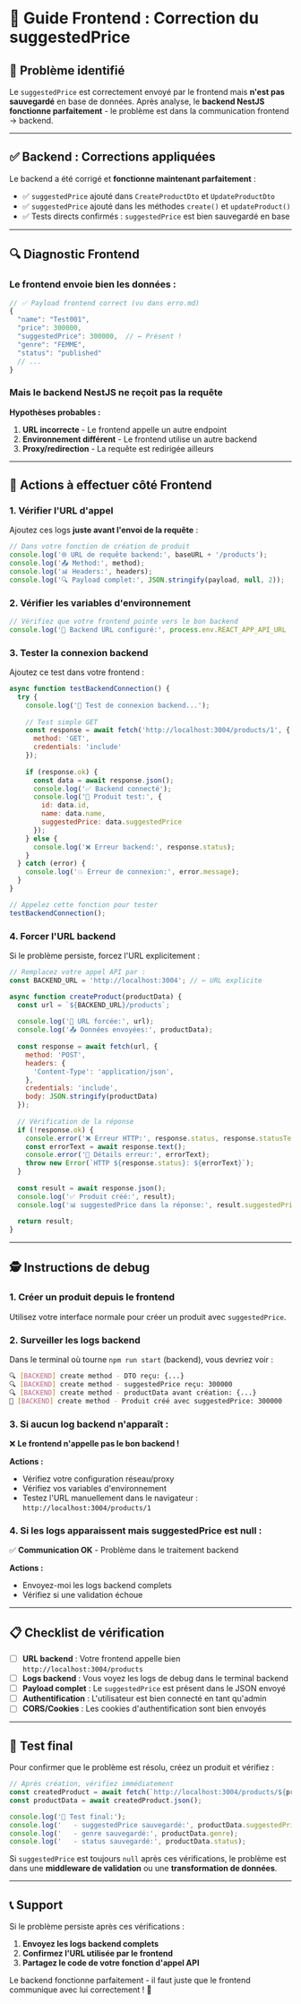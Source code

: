 # 🔧 Guide Frontend : Correction du suggestedPrice

## 🎯 Problème identifié

Le `suggestedPrice` est correctement envoyé par le frontend mais **n'est pas sauvegardé** en base de données. Après analyse, le **backend NestJS fonctionne parfaitement** - le problème est dans la communication frontend → backend.

---

## ✅ Backend : Corrections appliquées

Le backend a été corrigé et **fonctionne maintenant parfaitement** :

- ✅ `suggestedPrice` ajouté dans `CreateProductDto` et `UpdateProductDto`
- ✅ `suggestedPrice` ajouté dans les méthodes `create()` et `updateProduct()`
- ✅ Tests directs confirmés : `suggestedPrice` est bien sauvegardé en base

---

## 🔍 Diagnostic Frontend

### Le frontend envoie bien les données :
```javascript
// ✅ Payload frontend correct (vu dans erro.md)
{
  "name": "Test001",
  "price": 300000,
  "suggestedPrice": 300000,  // ← Présent !
  "genre": "FEMME",
  "status": "published"
  // ...
}
```

### Mais le backend NestJS ne reçoit pas la requête

**Hypothèses probables :**
1. **URL incorrecte** - Le frontend appelle un autre endpoint
2. **Environnement différent** - Le frontend utilise un autre backend
3. **Proxy/redirection** - La requête est redirigée ailleurs

---

## 🔧 Actions à effectuer côté Frontend

### 1. Vérifier l'URL d'appel

Ajoutez ces logs **juste avant l'envoi de la requête** :

```javascript
// Dans votre fonction de création de produit
console.log('🌐 URL de requête backend:', baseURL + '/products');
console.log('📤 Method:', method);
console.log('📊 Headers:', headers);
console.log('🔍 Payload complet:', JSON.stringify(payload, null, 2));
```

### 2. Vérifier les variables d'environnement

```javascript
// Vérifiez que votre frontend pointe vers le bon backend
console.log('🔧 Backend URL configuré:', process.env.REACT_APP_API_URL || 'http://localhost:3004');
```

### 3. Tester la connexion backend

Ajoutez ce test dans votre frontend :

```javascript
async function testBackendConnection() {
  try {
    console.log('🧪 Test de connexion backend...');
    
    // Test simple GET
    const response = await fetch('http://localhost:3004/products/1', {
      method: 'GET',
      credentials: 'include'
    });
    
    if (response.ok) {
      const data = await response.json();
      console.log('✅ Backend connecté');
      console.log('📖 Produit test:', {
        id: data.id,
        name: data.name,
        suggestedPrice: data.suggestedPrice
      });
    } else {
      console.log('❌ Erreur backend:', response.status);
    }
  } catch (error) {
    console.log('💥 Erreur de connexion:', error.message);
  }
}

// Appelez cette fonction pour tester
testBackendConnection();
```

### 4. Forcer l'URL backend

Si le problème persiste, forcez l'URL explicitement :

```javascript
// Remplacez votre appel API par :
const BACKEND_URL = 'http://localhost:3004'; // ← URL explicite

async function createProduct(productData) {
  const url = `${BACKEND_URL}/products`;
  
  console.log('🎯 URL forcée:', url);
  console.log('📤 Données envoyées:', productData);
  
  const response = await fetch(url, {
    method: 'POST',
    headers: {
      'Content-Type': 'application/json',
    },
    credentials: 'include',
    body: JSON.stringify(productData)
  });
  
  // Vérification de la réponse
  if (!response.ok) {
    console.error('❌ Erreur HTTP:', response.status, response.statusText);
    const errorText = await response.text();
    console.error('📄 Détails erreur:', errorText);
    throw new Error(`HTTP ${response.status}: ${errorText}`);
  }
  
  const result = await response.json();
  console.log('✅ Produit créé:', result);
  console.log('📊 suggestedPrice dans la réponse:', result.suggestedPrice);
  
  return result;
}
```

---

## 🕵️ Instructions de debug

### 1. Créer un produit depuis le frontend

Utilisez votre interface normale pour créer un produit avec `suggestedPrice`.

### 2. Surveiller les logs backend

Dans le terminal où tourne `npm run start` (backend), vous devriez voir :

```bash
🔍 [BACKEND] create method - DTO reçu: {...}
🔍 [BACKEND] create method - suggestedPrice reçu: 300000
🔍 [BACKEND] create method - productData avant création: {...}
💾 [BACKEND] create method - Produit créé avec suggestedPrice: 300000
```

### 3. Si aucun log backend n'apparaît :

❌ **Le frontend n'appelle pas le bon backend !**

**Actions :**
- Vérifiez votre configuration réseau/proxy
- Vérifiez vos variables d'environnement
- Testez l'URL manuellement dans le navigateur : `http://localhost:3004/products/1`

### 4. Si les logs apparaissent mais suggestedPrice est null :

✅ **Communication OK** - Problème dans le traitement backend

**Actions :**
- Envoyez-moi les logs backend complets
- Vérifiez si une validation échoue

---

## 📋 Checklist de vérification

- [ ] **URL backend** : Votre frontend appelle bien `http://localhost:3004/products`
- [ ] **Logs backend** : Vous voyez les logs de debug dans le terminal backend
- [ ] **Payload complet** : Le `suggestedPrice` est présent dans le JSON envoyé
- [ ] **Authentification** : L'utilisateur est bien connecté en tant qu'admin
- [ ] **CORS/Cookies** : Les cookies d'authentification sont bien envoyés

---

## 🎯 Test final

Pour confirmer que le problème est résolu, créez un produit et vérifiez :

```javascript
// Après création, vérifiez immédiatement
const createdProduct = await fetch(`http://localhost:3004/products/${productId}`);
const productData = await createdProduct.json();

console.log('🎉 Test final:');
console.log('   - suggestedPrice sauvegardé:', productData.suggestedPrice);
console.log('   - genre sauvegardé:', productData.genre);
console.log('   - status sauvegardé:', productData.status);
```

Si `suggestedPrice` est toujours `null` après ces vérifications, le problème est dans une **middleware de validation** ou une **transformation de données**.

---

## 📞 Support

Si le problème persiste après ces vérifications :

1. **Envoyez les logs backend complets**
2. **Confirmez l'URL utilisée par le frontend**
3. **Partagez le code de votre fonction d'appel API**

Le backend fonctionne parfaitement - il faut juste que le frontend communique avec lui correctement ! 🚀
